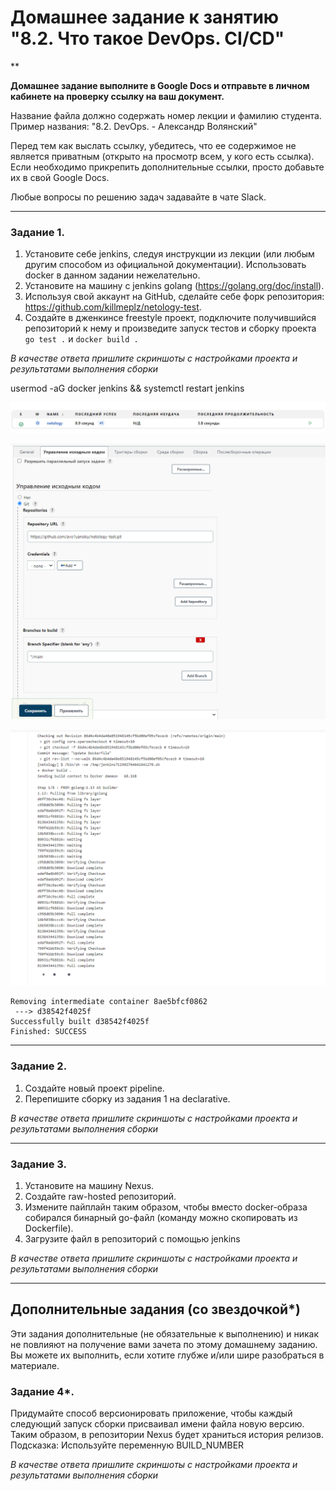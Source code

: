 # Домашнее задание к занятию "8.2.  Что такое DevOps. СI/СD"

**

**Домашнее задание выполните в Google Docs и отправьте в личном кабинете на проверку ссылку на ваш документ.**

Название файла должно содержать номер лекции и фамилию студента. Пример названия: "8.2. DevOps. - Александр Волянский"

Перед тем как выслать ссылку, убедитесь, что ее содержимое не является приватным (открыто на просмотр всем, у кого есть ссылка). Если необходимо прикрепить дополнительные ссылки, просто добавьте их в свой Google Docs.

Любые вопросы по решению задач задавайте в чате Slack.

---

### Задание 1.

1. Установите себе jenkins, следуя инструкции из лекции (или любым другим способом из официальной документации). Использовать docker в данном задании нежелательно.
2. Установите на машину с jenkins golang (https://golang.org/doc/install).
3. Используя свой аккаунт на GitHub, сделайте себе форк репозитория: https://github.com/killmeplz/netology-test.
3. Создайте в дженкинсе freestyle проект, подключите получившийся репозиторий к нему и произведите запуск тестов и сборку проекта ```go test .``` и  ```docker build .```

*В качестве ответа пришлите скриншоты с настройками проекта и результатами выполнения сборки*

usermod -aG docker jenkins && systemctl restart jenkins

![alt tag](https://github.com/avo1yanskiy/slin-homeworks/blob/main/sdvps-homeworks/images/8.2/Screenshot_1.png)

![alt tag](https://github.com/avo1yanskiy/slin-homeworks/blob/main/sdvps-homeworks/images/8.2/Screenshot_2.png)

![alt tag](https://github.com/avo1yanskiy/slin-homeworks/blob/main/sdvps-homeworks/images/8.2/Screenshot_3.png)

```
Removing intermediate container 8ae5bfcf0862
 ---> d38542f4025f
Successfully built d38542f4025f
Finished: SUCCESS
```

---

### Задание 2.

1. Создайте новый проект pipeline.
2. Перепишите сборку из задания 1 на declarative.

*В качестве ответа пришлите скриншоты с настройками проекта и результатами выполнения сборки*

---

### Задание 3.

1. Установите на машину Nexus.
1. Создайте raw-hosted репозиторий.
1. Измените пайплайн таким образом, чтобы вместо docker-образа собирался бинарный go-файл (команду можно скопировать из Dockerfile).
1. Загрузите файл в репозиторий с помощью jenkins

*В качестве ответа пришлите скриншоты с настройками проекта и результатами выполнения сборки*

---
## Дополнительные задания (со звездочкой*)

Эти задания дополнительные (не обязательные к выполнению) и никак не повлияют на получение вами зачета по этому домашнему заданию. Вы можете их выполнить, если хотите глубже и/или шире разобраться в материале.

### Задание 4*.

Придумайте способ версионировать приложение, чтобы каждый следующий запуск сборки присваивал имени файла новую версию. Таким образом, в репозитории Nexus будет храниться история релизов.
Подсказка: Используйте переменную BUILD_NUMBER

*В качестве ответа пришлите скриншоты с настройками проекта и результатами выполнения сборки*
